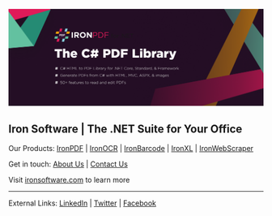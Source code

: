 [![Iron Software GitHub Readme Banner](https://github.com/iron-software/.github/blob/main/assets/ironsoftware_banner.png)](https://ironsoftware.com/)

## Iron Software | The .NET Suite for Your Office

Our Products: [IronPDF](https://ironpdf.com/) | [IronOCR](https://ironsoftware.com/csharp/ocr/) | [IronBarcode](https://ironsoftware.com/csharp/barcode/) | [IronXL](https://ironsoftware.com/csharp/excel/) | [IronWebScraper](https://ironsoftware.com/csharp/webscraper/)

Get in touch: [About Us](https://ironsoftware.com/about-us/) | [Contact Us](https://ironsoftware.com/contact-us/)

Visit [ironsoftware.com](https://ironsoftware.com/) to learn more

----

External Links: [LinkedIn](https://www.linkedin.com/company/ironsoftware/) | [Twitter](https://twitter.com/ironsoftwaredev) | [Facebook](https://www.facebook.com/teamironsoftware/)
